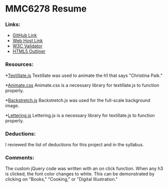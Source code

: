 # MMC6278 Resume

### Links:

* [GitHub Link](https://github.com/paikchristina/project_resume_paik_christina)
* [Web Host Link](http://christinapaik.net/project_resume_paik_christina)
* [W3C Validator](https://validator.w3.org/check?uri=http%3A%2F%2Fchristinapaik.net%2Fproject_resume_paik_christina&charset=%28detect+automatically%29&doctype=Inline&group=0)
* [HTML5 Outliner](https://gsnedders.html5.org/outliner/process.py?url=http%3A%2F%2Fchristinapaik.net%2Fproject_resume_paik_christina)

### Resources:

*[Textillate.js](http://textillate.js.org/)
Textillate was used to animate the h1 that says "Christina Paik."

*[Animate.css](https://daneden.github.io/animate.css/)
Animate.css is a necessary library for textillate.js to function properly.

*[Backstretch.js](http://www.jquery-backstretch.com/)
Backstretch.js was used for the full-scale background image.

*[Lettering.js](http://letteringjs.com/)
Lettering.js is a necessary library for textillate.js to function properly.


### Deductions:

I reviewed the list of deductions for this project and in the syllabus.

###  Comments:

The custom jQuery code was written with an on click function. When any h3 is clicked, the font color changes to white. This can be demonstrated by clicking on "Books," "Cooking," or "Digital Illustration."
